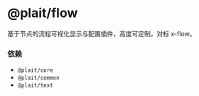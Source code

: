 # @plait/flow

基于节点的流程可视化显示与配置插件，高度可定制，对标 x-flow。

### 依赖

- `@plait/core`
- `@plait/common`
- `@plait/text`